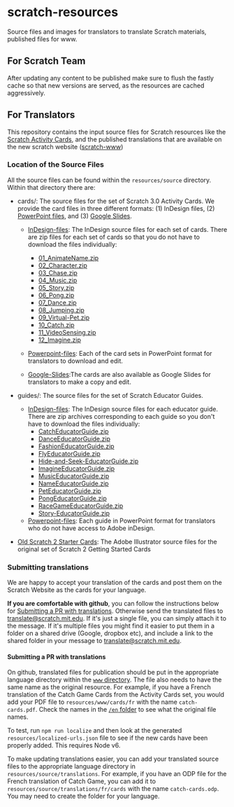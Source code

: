 # scratch-resources
Source files and images for translators to translate Scratch materials, published
files for www.

## For Scratch Team ##
After updating any content to be published make sure to flush the fastly cache so that new versions are served, as the resources are cached aggressively.

## For Translators ##
This repository contains the input source files for Scratch resources like the
[Scratch Activity Cards](https://resources.scratch.mit.edu/www/cards/en/scratch-cards-all.pdf),
and the published translations that are available on the new scratch website ([scratch-www](https://github.com/LLK/scratch-www))

### Location of the Source Files ###
All the source files can be found within the `resources/source` directory. Within that directory there are:
* cards/: The source files for the set of Scratch 3.0 Activity Cards. We provide the card files in three different formats: (1) InDesign files, (2) [PowerPoint files](https://github.com/LLK/scratch-resources/tree/master/resources/source/cards/Powerpoint-files), and (3) [Google Slides](https://drive.google.com/drive/folders/1dlxzQzsWqEdQpA9r7m0PZr_KnY0jA4D6). 

  * [InDesign-files](https://github.com/LLK/scratch-resources/tree/master/resources/source/cards/InDesign-files): The InDesign source files for each set of cards. There are zip files for each set of cards so that you do not have to download the files individually:
    * [01_AnimateName.zip](https://scratch-resources.s3.amazonaws.com/source/cards/InDesign-files/01_AnimateName.zip)
    * [02_Character.zip](https://scratch-resources.s3.amazonaws.com/source/cards/InDesign-files/02_Character.zip)
    * [03_Chase.zip](https://scratch-resources.s3.amazonaws.com/source/cards/InDesign-files/03_Chase.zip)
    * [04_Music.zip](https://scratch-resources.s3.amazonaws.com/source/cards/InDesign-files/04_Music.zip)
    * [05_Story.zip](https://scratch-resources.s3.amazonaws.com/source/cards/InDesign-files/05_Story.zip)
    * [06_Pong.zip](https://scratch-resources.s3.amazonaws.com/source/cards/InDesign-files/06_Pong.zip)
    * [07_Dance.zip](https://scratch-resources.s3.amazonaws.com/source/cards/InDesign-files/07_Dance.zip)
    * [08_Jumping.zip](https://scratch-resources.s3.amazonaws.com/source/cards/InDesign-files/08_Jumping.zip)
    * [09_Virtual-Pet.zip](https://scratch-resources.s3.amazonaws.com/source/cards/InDesign-files/09_Virtual-Pet.zip)
    * [10_Catch.zip](https://scratch-resources.s3.amazonaws.com/source/cards/InDesign-files/10_Catch.zip)
    * [11_VideoSensing.zip](https://scratch-resources.s3.amazonaws.com/source/cards/InDesign-files/11_VideoSensing.zip)
    * [12_Imagine.zip](https://scratch-resources.s3.amazonaws.com/source/cards/InDesign-files/12_Imagine.zip)

  * [Powerpoint-files](https://github.com/LLK/scratch-resources/tree/master/resources/source/cards/Powerpoint-files): Each of the card sets in PowerPoint format for translators to download and edit.
  * [Google-Slides](https://drive.google.com/drive/folders/1dlxzQzsWqEdQpA9r7m0PZr_KnY0jA4D6):The cards are also available as Google Slides for translators to make a copy and edit. 
  
* guides/: The source files for the set of Scratch Educator Guides.
  * [InDesign-files](https://github.com/LLK/scratch-resources/tree/master/resources/source/guides/InDesign-files): The InDesign source files for each educator guide. There are zip archives corresponding to each guide so you don't have to download the files individually:
    * [CatchEducatorGuide.zip](https://scratch-resources.s3.amazonaws.com/source/guides/InDesign-files/CatchEducatorGuide.zip)
    * [DanceEducatorGuide.zip](https://scratch-resources.s3.amazonaws.com/source/guides/InDesign-files/DanceEducatorGuide.zip)
    * [FashionEducatorGuide.zip](https://scratch-resources.s3.amazonaws.com/source/guides/InDesign-files/FashionEducatorGuide.zip)
    * [FlyEducatorGuide.zip](https://scratch-resources.s3.amazonaws.com/source/guides/InDesign-files/FlyEducatorGuide.zip)
    * [Hide-and-Seek-EducatorGuide.zip](https://scratch-resources.s3.amazonaws.com/source/guides/InDesign-files/Hide-and-Seek-EducatorGuide.zip)
    * [ImagineEducatorGuide.zip](https://scratch-resources.s3.amazonaws.com/source/guides/InDesign-files/ImagineEducatorGuide.zip)
    * [MusicEducatorGuide.zip](https://scratch-resources.s3.amazonaws.com/source/guides/InDesign-files/MusicEducatorGuide.zip)
    * [NameEducatorGuide.zip](https://scratch-resources.s3.amazonaws.com/source/guides/InDesign-files/NameEducatorGuide.zip)
    * [PetEducatorGuide.zip](https://scratch-resources.s3.amazonaws.com/source/guides/InDesign-files/PetEducatorGuide.zip)
    * [PongEducatorGuide.zip](https://scratch-resources.s3.amazonaws.com/source/guides/InDesign-files/PongEducatorGuide.zip)
    * [RaceGameEducatorGuide.zip](https://scratch-resources.s3.amazonaws.com/source/guides/InDesign-files/RaceGameEducatorGuide.zip)
    * [Story-EducatorGuide.zip](https://scratch-resources.s3.amazonaws.com/source/guides/InDesign-files/Story-EducatorGuide.zip)
  * [Powerpoint-files](https://github.com/LLK/scratch-resources/tree/master/resources/source/guides/Powerpoint-files): Each guide in PowerPoint format for translators who do not have access to Adobe inDesign.
* [Old Scratch 2 Starter Cards](https://github.com/LLK/scratch-resources/tree/master/resources/source/cards-old-scratch2/older-starter-cards): The Adobe Illustrator source files for the original set of Scratch 2 Getting Started Cards

### Submitting translations ###
We are happy to accept your translation of the cards and post them on the Scratch Website as the cards for your language.

**If you are comfortable with github**, you can follow the instructions below for [Submitting a PR with translations](https://github.com/LLK/scratch-resources#submitting-a-pr-with-translations).
Otherwise send the translated files to translate@scratch.mit.edu. If it's just a single file, you can simply attach it to the message. If it's multiple files you might find it easier to put them in a folder on a shared drive (Google, dropbox etc), and include a link to the shared folder in your message to translate@scratch.mit.edu.

#### Submitting a PR with translations ####
On github, translated files for publication should be put in the appropriate language directory within the [`www` directory](https://github.com/LLK/scratch-resources/tree/master/resources/www). The file also needs to have the same name as the original resource. For example, if you have a French translation of the
Catch Game Cards from the Activity Cards set, you would add your PDF file to `resources/www/cards/fr` with the name `catch-cards.pdf`. Check the names in the [`/en` folder](https://github.com/LLK/scratch-resources/tree/master/resources/www/cards/en) to see what the original file names.

To test, run `npm run localize` and then look at the generated `resources/localized-urls.json` file to see if the new cards have been properly added. This requires Node v6.

To make updating translations easier, you can add your translated source files to the appropriate language directory in `resources/source/translations`. For example, if you have an ODP file for the French translation of Catch Game, you can add it to `resources/source/translations/fr/cards` with the name `catch-cards.odp`. You may need to create the folder for your language.
